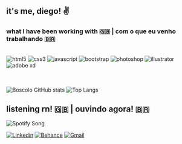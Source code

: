 
## it's me, diego! ✌️

### what I have been working with 🇬🇧 | com o que eu venho trabalhando 🇧🇷
<div style="display: inline_block"> <br/>
    <img align="center" alt="html5" src="https://img.shields.io/badge/HTML5-E34F26?style=for-the-badge&logo=html5&logoColor=white" />
    <img align="center" alt="css3" src="https://img.shields.io/badge/CSS3-1572B6?style=for-the-badge&logo=css3&logoColor=white" />
    <img align="center" alt="javascript" src="https://img.shields.io/badge/JavaScript-F7DF1E?style=for-the-badge&logo=javascript&logoColor=black"/>
    <img align="center" alt="bootstrap" src="https://img.shields.io/badge/Bootstrap-563D7C?style=for-the-badge&logo=bootstrap&logoColor=white" />
    <img align="center" alt="photoshop" src="https://img.shields.io/badge/Adobe%20Photoshop-31A8FF?style=for-the-badge&logo=Adobe%20Photoshop&logoColor=black" />
    <img align="center" alt="illustrator" src="https://img.shields.io/badge/Adobe%20Illustrator-FF9A00?style=for-the-badge&logo=adobe%20illustrator&logoColor=white"/>
    <img align="center" alt="adobe xd" src="https://img.shields.io/badge/Adobe%20XD-470137?style=for-the-badge&logo=Adobe%20XD&logoColor=#FF61F6"/>
    <br>
    <br>
    <br>
</div>

![Boscolo GitHub stats](https://github-readme-stats.vercel.app/api?username=talktodeego&show_icons=true&theme=radical)
![Top Langs](https://github-readme-stats.vercel.app/api/top-langs/?username=talktodeego&layout=compact&theme=radical)


## listening rn! 🇬🇧 | ouvindo agora! 🇧🇷
![Spotify Song](https://spotify-readmd.vercel.app/api?theme=dark)

[![Linkedin](https://img.shields.io/badge/LinkedIn-0077B5?style=for-the-badge&logo=linkedin&logoColor=white)](https://www.linkedin.com/in/diegoboscolo/)
[![Behance](https://img.shields.io/badge/-Behance-blue?style=for-the-badge&logo=behance&logoColor=white)](https://www.behance.net/talktodeego)
[![Gmail](https://img.shields.io/badge/Gmail-D14836?style=for-the-badge&logo=gmail&logoColor=white)](mailto:deegotboscolo@gmail.com)
